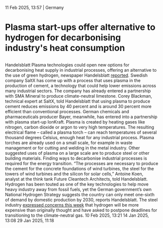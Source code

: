 11 Feb 2025, 13:57
| 
Germany
# Plasma start-ups offer alternative to hydrogen for decarbonising industry's heat consumption 
## 
Handelsblatt
Plasma technologies could open new options for decarbonising heat supply in industrial processes, offering an alternative to the use of green hydrogen, newspaper Handelsblatt [reported](https://www.handelsblatt.com/unternehmen/industrie/energie-plasma-koennte-kohle-und-wasserstoff-in-der-industrie-ersetzen/100105559.html). Swedish company SaltX has come up with a process that uses plasma in the production of cement, a technology that could help lower emissions across many industrial sectors. The company has already entered a partnership with SMA Mineral to produce climate-neutral limestone. Corey Blackman, technical expert at SaltX, told Handelsblatt that using plasma to produce cement reduces emissions by 40 percent and is around 30 percent more efficient than conventional processes. German chemicals and pharmaceuticals producer Bayer, meanwhile, has entered into a partnership with plasma start-up IonKraft.
Plasma is created by heating gases like nitrogen, carbon dioxide or argon to very high temperatures. The resulting electrical flame – called a plasma torch – can reach temperatures of several thousand degrees Celsius, enough heat for any industrial process. Plasma torches are already used on a small scale, for example in waste management or for cutting and welding in the metal industry. Other suggested uses of plasma on a large scale are to produce steel or other building materials.
Finding ways to decarbonise industrial processes is required for the energy transition. “The processes are necessary to produce the cement for the concrete foundations of wind turbines, the steel for the towers of wind turbines and the silicon for solar cells,” Antoine Koen, analyst at the think tank Future Cleantech Architects, told Handelsblatt.
Hydrogen has been touted as one of the key technologies to help move heavy industry away from fossil fuels, yet the German government’s own National Hydrogen Strategy suggests the country can only meet one-sixth of demand by domestic production by 2030, reports Handelsblatt. The steel industry [expressed concerns this week](https://www.cleanenergywire.org/news/german-steel-industry-calls-delay-green-hydrogen-switch) that hydrogen will be more expensive than originally thought and have asked to postpone deadlines for transitioning to the climate-neutral gas.
10 Feb 2025, 13:21
14 Jan 2025, 13:08
29 Jan 2025, 11:18